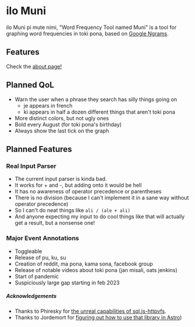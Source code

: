 # ilo Muni

ilo Muni pi mute nimi, "Word Frequency Tool named Muni" is a tool for graphing
word frequencies in toki pona, based on
[Google Ngrams](https://books.google.com/ngrams/).

## Features

Check the [about page!]()

## Planned QoL

- Warn the user when a phrase they search has silly things going on
  - je appears in french
  - ki appears in half a dozen different things that aren't toki pona
- More distinct colors, but not ugly ones
- Bold every August (for toki pona's birthday)
- Always show the last tick on the graph

## Planned Features

### Real Input Parser

- The current input parser is kinda bad.
- It works for + and -, but adding onto it would be hell
- It has no awareness of operator precedence or parentheses
- There is no division (because I can't implement it in a sane way without
  operator precedence)
- So I can't do neat things like `ali / (ale + ali)`
- And anyone expecting my input to do cool things like that will actually get a
  result, but a nonsense one!

### Major Event Annotations

- Toggleable
- Release of pu, ku, su
- Creation of reddit, ma pona, kama sona, facebook group
- Release of notable videos about toki pona (jan misali, oats jenkins)
- Start of pandemic
- Suspiciously large gap starting in feb 2023

##### Acknowledgements

- Thanks to Phiresky for
  [the unreal capabilities of sql.js-httpvfs](https://github.com/phiresky/sql.js-httpvfs).
- Thanks to Jordemort for
  [figuring out how to use that library in Astro](https://jordemort.dev/blog/client-side-search/))
